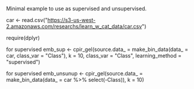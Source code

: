Minimal example to use as supervised and unsupervised.

car <- read.csv("https://s3-us-west-2.amazonaws.com/researchs/learn_w_cat_data/car.csv")

require(dplyr)

for supervised
emb_sup <- cpir_gel(source.data_ = make_bin_data(data_ = car, class_var = "Class"), k = 10, class_var = "Class", learning_method = "supervised")

for supervised
emb_unsunup <- cpir_gel(source.data_ = make_bin_data(data_ = car %>% select(-Class)), k = 10)
